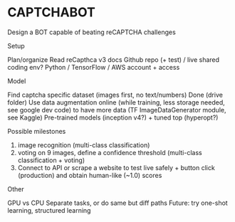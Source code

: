 # CAPTCHABOT
Design a BOT capable of beating reCAPTCHA challenges

Setup

Plan/organize
Read reCapthca v3 docs
Github repo (+ test) / live shared coding env?
Python / TensorFlow / AWS account + access

Model

Find captcha specific dataset (images first, no text/numbers) Done (drive folder)
Use data augmentation online (while training, less storage needed, see google dev code) to have more data (TF ImageDataGenerator module, see Kaggle)
Pre-trained models (inception v4?) + tuned top (hyperopt?)

Possible milestones

1) image recognition (multi-class classification)
2) voting on 9 images, define a confidence threshold (multi-class classification + voting)
3) Connect to API or scrape a website to test live safely + button click (production) and obtain human-like (~1.0) scores

Other

GPU vs CPU
Separate tasks, or do same but diff paths
Future: try one-shot learning, structured learning
